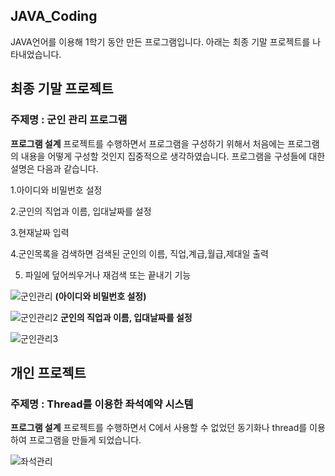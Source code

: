 ## JAVA_Coding

JAVA언어를 이용해 1학기 동안 만든 프로그램입니다.
아래는 최종 기말 프로젝트를 나타내었습니다.

## 최종 기말 프로젝트
### **주제명**  : 군인 관리 프로그램

**프로그램 설계**
프로젝트를 수행하면서 프로그램을 구성하기 위해서 처음에는 프로그램의 내용을 어떻게 구성할 것인지 집중적으로 생각하였습니다. 프로그램을 구성들에 대한 설명은 다음과 같습니다.

1.아이디와 비밀번호 설정

2.군인의 직업과 이름, 입대날짜를 설정

3.현재날짜 입력

4.군인목록을 검색하면 검색된 군인의 이름, 직업,계급,월급,제대일 출력 

5. 파일에 덮어씌우거나 재검색 또는 끝내기 기능

![군인관리](https://user-images.githubusercontent.com/45071833/102353332-3e00be80-3fec-11eb-9735-c4d29401860b.JPG)
**(아이디와 비밀번호 설정)**

![군인관리2](https://user-images.githubusercontent.com/45071833/102353341-3f31eb80-3fec-11eb-9cdd-650f6535407d.JPG)
**군인의 직업과 이름, 입대날짜를 설정**

![군인관리3](https://user-images.githubusercontent.com/45071833/102353345-40fbaf00-3fec-11eb-8fb3-98d9697b2bf7.JPG)


## 개인 프로젝트
### **주제명** :  Thread를 이용한 좌석예약 시스템


**프로그램 설계**
프로젝트를 수행하면서 C에서 사용할 수 없었던 동기화나 thread를 이용하여 프로그램을 만들게 되었습니다.

![좌석관리](https://user-images.githubusercontent.com/45071833/102351430-c893ee80-3fe9-11eb-8c61-d3c4bbd31dcd.JPG)



